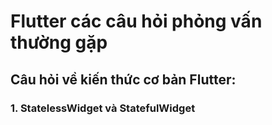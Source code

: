 # Flutter các câu hỏi phỏng vấn thường gặp

## Câu hỏi về kiến thức cơ bản Flutter:

### 1. StatelessWidget và StatefulWidget
